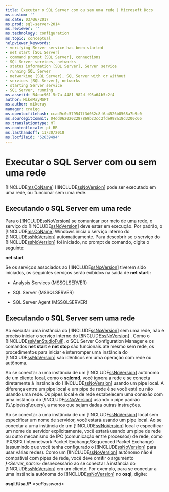 ```yaml
---
title: Executar o SQL Server com ou sem uma rede | Microsoft Docs
ms.custom: ''
ms.date: 03/06/2017
ms.prod: sql-server-2014
ms.reviewer: ''
ms.technology: configuration
ms.topic: conceptual
helpviewer_keywords:
- verifying Server service has been started
- net start [SQL Server]
- command prompt [SQL Server], connections
- SQL Server services, networks
- status information [SQL Server], Server service
- running SQL Server
- networking [SQL Server], SQL Server with or without
- services [SQL Server], networks
- starting Server service
- SQL Server, running
ms.assetid: 54eac961-5c7a-4481-982d-f93a64b5c2f4
author: MikeRayMSFT
ms.author: mikeray
manager: craigg
ms.openlocfilehash: ccad9c0c579547f3d032c8f6a4526b8568a7b9c0
ms.sourcegitcommit: 04dd0620202287869b23cc2fde998a18d3200c66
ms.translationtype: MT
ms.contentlocale: pt-BR
ms.lasthandoff: 11/30/2018
ms.locfileid: "52639494"
---
```

# <a name="run-sql-server-with-or-without-a-network"></a>Executar o SQL Server com ou sem uma rede
  [!INCLUDE[msCoName](../../includes/msconame-md.md)] [!INCLUDE[ssNoVersion](../../includes/ssnoversion-md.md)] pode ser executado em uma rede, ou funcionar sem uma rede.  
  
## <a name="running-sql-server-on-a-network"></a>Executando o SQL Server em uma rede  
 Para o [!INCLUDE[ssNoVersion](../../includes/ssnoversion-md.md)] se comunicar por meio de uma rede, o serviço do [!INCLUDE[ssNoVersion](../../includes/ssnoversion-md.md)] deve estar em execução. Por padrão, o [!INCLUDE[msCoName](../../includes/msconame-md.md)] Windows inicia o serviço interno do [!INCLUDE[ssNoVersion](../../includes/ssnoversion-md.md)] automaticamente. Para descobrir se o serviço do [!INCLUDE[ssNoVersion](../../includes/ssnoversion-md.md)] foi iniciado, no prompt de comando, digite o seguinte:  
  
 **net start**  
  
 Se os serviços associados ao [!INCLUDE[ssNoVersion](../../includes/ssnoversion-md.md)] tiverem sido iniciados, os seguintes serviços serão exibidos na saída de **net start** :  
  
-   Analysis Services (MSSQLSERVER)  
  
-   SQL Server (MSSQLSERVER)  
  
-   SQL Server Agent (MSSQLSERVER)  
  
## <a name="running-sql-server-without-a-network"></a>Executando o SQL Server sem uma rede  
 Ao executar uma instância do [!INCLUDE[ssNoVersion](../../includes/ssnoversion-md.md)] sem uma rede, não é preciso iniciar o serviço interno do [!INCLUDE[ssNoVersion](../../includes/ssnoversion-md.md)] . Como o [!INCLUDE[ssManStudioFull](../../includes/ssmanstudiofull-md.md)], o SQL Server Configuration Manager e os comandos **net start** e **net stop** são funcionais até mesmo sem rede, os procedimentos para iniciar e interromper uma instância do [!INCLUDE[ssNoVersion](../../includes/ssnoversion-md.md)] são idênticos em uma operação com rede ou autônoma.  
  
 Ao se conectar a uma instância de um [!INCLUDE[ssNoVersion](../../includes/ssnoversion-md.md)] autônomo de um cliente local, como o **sqlcmd**, você ignora a rede e se conecta diretamente à instância do [!INCLUDE[ssNoVersion](../../includes/ssnoversion-md.md)] usando um pipe local. A diferença entre um pipe local e um pipe de rede é se você está ou não usando uma rede. Os pipes local e de rede estabelecem uma conexão com uma instância do [!INCLUDE[ssNoVersion](../../includes/ssnoversion-md.md)] usando o pipe padrão (\\\\.\pipe\sql\query), a menos que sejam dadas outras instruções.  
  
 Ao se conectar a uma instância de um [!INCLUDE[ssNoVersion](../../includes/ssnoversion-md.md)] local sem especificar um nome de servidor, você estará usando um pipe local. Ao se conectar a uma instância de um [!INCLUDE[ssNoVersion](../../includes/ssnoversion-md.md)] local e especificar um nome de servidor explicitamente, você estará usando um pipe de rede ou outro mecanismo de IPC (comunicação entre processos) de rede, como IPX/SPX (Internetwork Packet Exchange/Sequenced Packet Exchange) (assumindo que você tenha configurado o [!INCLUDE[ssNoVersion](../../includes/ssnoversion-md.md)] para usar várias redes). Como um [!INCLUDE[ssNoVersion](../../includes/ssnoversion-md.md)] autônomo não é compatível com pipes de rede, você deve omitir o argumento **/***<Server_name>* desnecessário ao se conectar à instância do [!INCLUDE[ssNoVersion](../../includes/ssnoversion-md.md)] em um cliente. Por exemplo, para se conectar a uma instância autônoma do [!INCLUDE[ssNoVersion](../../includes/ssnoversion-md.md)] no **osql**, digite:  
  
 **osql /Usa /P** *\<saPassword>*  
  
  
